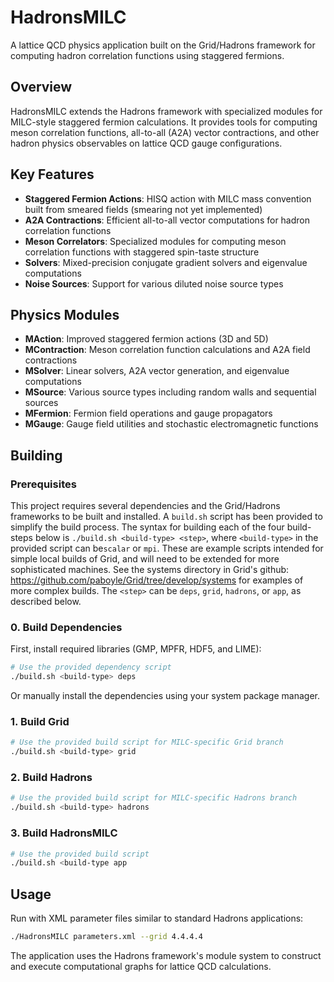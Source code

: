 # HadronsMILC

A lattice QCD physics application built on the Grid/Hadrons framework for computing hadron correlation functions using staggered fermions.

## Overview

HadronsMILC extends the Hadrons framework with specialized modules for MILC-style staggered fermion calculations. It provides tools for computing meson correlation functions, all-to-all (A2A) vector contractions, and other hadron physics observables on lattice QCD gauge configurations.

## Key Features

- **Staggered Fermion Actions**: HISQ action with MILC mass convention built from smeared fields (smearing not yet implemented)
- **A2A Contractions**: Efficient all-to-all vector computations for hadron correlation functions
- **Meson Correlators**: Specialized modules for computing meson correlation functions with staggered spin-taste structure
- **Solvers**: Mixed-precision conjugate gradient solvers and eigenvalue computations
- **Noise Sources**: Support for various diluted noise source types

## Physics Modules

- **MAction**: Improved staggered fermion actions (3D and 5D)
- **MContraction**: Meson correlation function calculations and A2A field contractions
- **MSolver**: Linear solvers, A2A vector generation, and eigenvalue computations
- **MSource**: Various source types including random walls and sequential sources
- **MFermion**: Fermion field operations and gauge propagators
- **MGauge**: Gauge field utilities and stochastic electromagnetic functions

## Building

### Prerequisites

This project requires several dependencies and the Grid/Hadrons frameworks to be built and installed. A `build.sh` script has been provided to simplify the build process. The syntax for building each of the four build-steps below is `./build.sh <build-type> <step>`, where `<build-type>` in the provided script can be`scalar` or `mpi`. These are example scripts intended for simple local builds of Grid, and will need to be extended for more sophisticated machines. See the systems directory in Grid's github: <https://github.com/paboyle/Grid/tree/develop/systems> for examples of more complex builds. The `<step>` can be `deps`, `grid`, `hadrons`, or `app`, as described below.

### 0. Build Dependencies

First, install required libraries (GMP, MPFR, HDF5, and LIME):

```bash
# Use the provided dependency script
./build.sh <build-type> deps
```

Or manually install the dependencies using your system package manager.

### 1. Build Grid

```bash
# Use the provided build script for MILC-specific Grid branch
./build.sh <build-type> grid
```

### 2. Build Hadrons

```bash
# Use the provided build script for MILC-specific Hadrons branch
./build.sh <build-type> hadrons
```

### 3. Build HadronsMILC

```bash
# Use the provided build script
./build.sh <build-type app
```

## Usage

Run with XML parameter files similar to standard Hadrons applications:

```bash
./HadronsMILC parameters.xml --grid 4.4.4.4
```

The application uses the Hadrons framework's module system to construct and execute computational graphs for lattice QCD calculations.
